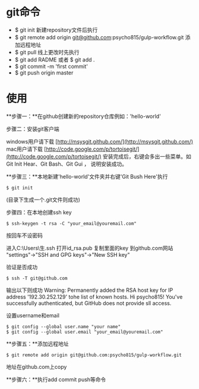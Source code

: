 # git命令

- $ git init 新建repository文件后执行 
- $ git remote add origin git@github.com:psycho815/gulp-workflow.git 添加远程地址
- $ git pull 线上更改时先执行 
- $ git add RADME 或者  $ git add .
- $ git commit -m 'first commit'
- $ git push origin master

# 使用

**步骤一：**在github创建新的repository仓库例如：'hello-world'

步骤二：安装git客户端 

windows用户请下载 [http://msysgit.github.com/](http://msysgit.github.com/)
mac用户请下载 [http://code.google.com/p/tortoisegit/](http://code.google.com/p/tortoisegit/)
安装完成后，右键会多出一些菜单。如 Git Init Hear、Git Bash、Git Gui ， 说明安装成功。

**步骤三：**本地新建'hello-world'文件夹并右键'Git Bush Here'执行

    $ git init
(目录下生成一个.git文件则成功)

步骤四：在本地创建ssh key

    $ ssh-keygen -t rsa -C "your_email@youremail.com"
 按回车不设密码

 进入C:\Users\生\.ssh 打开id_rsa.pub 复制里面的key 
 到github.com网站 "settings"→"SSH and GPG keys"→"New SSH key"

验证是否成功

    $ ssh -T git@github.com
输出以下则成功
Warning: Permanently added the RSA host key for IP address '192.30.252.129' tohe list of known hosts.
Hi psycho815! You've successfully authenticated, but GitHub does not provide sll access.

设置username和email

    $ git config --global user.name "your name"
    $ git config --global user.email "your_email@youremail.com"

**步骤五：**添加远程地址

    $ git remote add origin git@github.com:psycho815/gulp-workflow.git
地址在github.com上copy

**步骤六：**执行add commit push等命令



